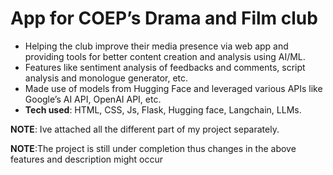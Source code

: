 # App for COEP’s Drama and Film club
* Helping the club improve their media
presence via web app and providing tools for
better content creation and analysis using
AI/ML.
* Features like sentiment analysis of feedbacks
and comments, script analysis and
monologue generator, etc.
* Made use of models from Hugging Face and
leveraged various APIs like Google’s AI API,
OpenAI API, etc.
* **Tech used**: HTML, CSS, Js, Flask, Hugging
face, Langchain, LLMs.

**NOTE**: Ive attached all the different part of my project separately.


**NOTE**:The project is still under completion thus changes in the above features and description might occur
